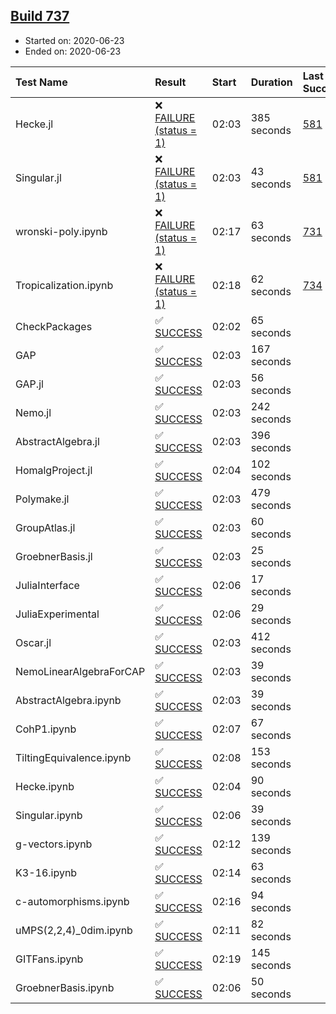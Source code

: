 ## [Build 737](https://oscarci.mathematik.uni-kl.de/job/oscar-julia-1.4/737/)

* Started on: 2020-06-23
* Ended on: 2020-06-23

| Test Name    | Result | Start | Duration | Last Success | First Failure |
|:-------------|:-------|:------|:---------|:-------------|:--------------|
| Hecke.jl | ❌ [FAILURE (status = 1)](https://oscarci.mathematik.uni-kl.de/job/oscar-julia-1.4/737/artifact/logs/build-737/Hecke.jl.log) | 02:03 | 385 seconds | [581](https://oscarci.mathematik.uni-kl.de/job/oscar-julia-1.4/581/) | [582](https://oscarci.mathematik.uni-kl.de/job/oscar-julia-1.4/582/) |
| Singular.jl | ❌ [FAILURE (status = 1)](https://oscarci.mathematik.uni-kl.de/job/oscar-julia-1.4/737/artifact/logs/build-737/Singular.jl.log) | 02:03 | 43 seconds | [581](https://oscarci.mathematik.uni-kl.de/job/oscar-julia-1.4/581/) | [582](https://oscarci.mathematik.uni-kl.de/job/oscar-julia-1.4/582/) |
| wronski-poly.ipynb | ❌ [FAILURE (status = 1)](https://oscarci.mathematik.uni-kl.de/job/oscar-julia-1.4/737/artifact/logs/build-737/wronski-poly.ipynb.log) | 02:17 | 63 seconds | [731](https://oscarci.mathematik.uni-kl.de/job/oscar-julia-1.4/731/) | [732](https://oscarci.mathematik.uni-kl.de/job/oscar-julia-1.4/732/) |
| Tropicalization.ipynb | ❌ [FAILURE (status = 1)](https://oscarci.mathematik.uni-kl.de/job/oscar-julia-1.4/737/artifact/logs/build-737/Tropicalization.ipynb.log) | 02:18 | 62 seconds | [734](https://oscarci.mathematik.uni-kl.de/job/oscar-julia-1.4/734/) | [735](https://oscarci.mathematik.uni-kl.de/job/oscar-julia-1.4/735/) |
| CheckPackages | ✅ [SUCCESS](https://oscarci.mathematik.uni-kl.de/job/oscar-julia-1.4/737/artifact/logs/build-737/CheckPackages.log) | 02:02 | 65 seconds |  |  |
| GAP | ✅ [SUCCESS](https://oscarci.mathematik.uni-kl.de/job/oscar-julia-1.4/737/artifact/logs/build-737/GAP.log) | 02:03 | 167 seconds |  |  |
| GAP.jl | ✅ [SUCCESS](https://oscarci.mathematik.uni-kl.de/job/oscar-julia-1.4/737/artifact/logs/build-737/GAP.jl.log) | 02:03 | 56 seconds |  |  |
| Nemo.jl | ✅ [SUCCESS](https://oscarci.mathematik.uni-kl.de/job/oscar-julia-1.4/737/artifact/logs/build-737/Nemo.jl.log) | 02:03 | 242 seconds |  |  |
| AbstractAlgebra.jl | ✅ [SUCCESS](https://oscarci.mathematik.uni-kl.de/job/oscar-julia-1.4/737/artifact/logs/build-737/AbstractAlgebra.jl.log) | 02:03 | 396 seconds |  |  |
| HomalgProject.jl | ✅ [SUCCESS](https://oscarci.mathematik.uni-kl.de/job/oscar-julia-1.4/737/artifact/logs/build-737/HomalgProject.jl.log) | 02:04 | 102 seconds |  |  |
| Polymake.jl | ✅ [SUCCESS](https://oscarci.mathematik.uni-kl.de/job/oscar-julia-1.4/737/artifact/logs/build-737/Polymake.jl.log) | 02:03 | 479 seconds |  |  |
| GroupAtlas.jl | ✅ [SUCCESS](https://oscarci.mathematik.uni-kl.de/job/oscar-julia-1.4/737/artifact/logs/build-737/GroupAtlas.jl.log) | 02:03 | 60 seconds |  |  |
| GroebnerBasis.jl | ✅ [SUCCESS](https://oscarci.mathematik.uni-kl.de/job/oscar-julia-1.4/737/artifact/logs/build-737/GroebnerBasis.jl.log) | 02:03 | 25 seconds |  |  |
| JuliaInterface | ✅ [SUCCESS](https://oscarci.mathematik.uni-kl.de/job/oscar-julia-1.4/737/artifact/logs/build-737/JuliaInterface.log) | 02:06 | 17 seconds |  |  |
| JuliaExperimental | ✅ [SUCCESS](https://oscarci.mathematik.uni-kl.de/job/oscar-julia-1.4/737/artifact/logs/build-737/JuliaExperimental.log) | 02:06 | 29 seconds |  |  |
| Oscar.jl | ✅ [SUCCESS](https://oscarci.mathematik.uni-kl.de/job/oscar-julia-1.4/737/artifact/logs/build-737/Oscar.jl.log) | 02:03 | 412 seconds |  |  |
| NemoLinearAlgebraForCAP | ✅ [SUCCESS](https://oscarci.mathematik.uni-kl.de/job/oscar-julia-1.4/737/artifact/logs/build-737/NemoLinearAlgebraForCAP.log) | 02:03 | 39 seconds |  |  |
| AbstractAlgebra.ipynb | ✅ [SUCCESS](https://oscarci.mathematik.uni-kl.de/job/oscar-julia-1.4/737/artifact/logs/build-737/AbstractAlgebra.ipynb.log) | 02:03 | 39 seconds |  |  |
| CohP1.ipynb | ✅ [SUCCESS](https://oscarci.mathematik.uni-kl.de/job/oscar-julia-1.4/737/artifact/logs/build-737/CohP1.ipynb.log) | 02:07 | 67 seconds |  |  |
| TiltingEquivalence.ipynb | ✅ [SUCCESS](https://oscarci.mathematik.uni-kl.de/job/oscar-julia-1.4/737/artifact/logs/build-737/TiltingEquivalence.ipynb.log) | 02:08 | 153 seconds |  |  |
| Hecke.ipynb | ✅ [SUCCESS](https://oscarci.mathematik.uni-kl.de/job/oscar-julia-1.4/737/artifact/logs/build-737/Hecke.ipynb.log) | 02:04 | 90 seconds |  |  |
| Singular.ipynb | ✅ [SUCCESS](https://oscarci.mathematik.uni-kl.de/job/oscar-julia-1.4/737/artifact/logs/build-737/Singular.ipynb.log) | 02:06 | 39 seconds |  |  |
| g-vectors.ipynb | ✅ [SUCCESS](https://oscarci.mathematik.uni-kl.de/job/oscar-julia-1.4/737/artifact/logs/build-737/g-vectors.ipynb.log) | 02:12 | 139 seconds |  |  |
| K3-16.ipynb | ✅ [SUCCESS](https://oscarci.mathematik.uni-kl.de/job/oscar-julia-1.4/737/artifact/logs/build-737/K3-16.ipynb.log) | 02:14 | 63 seconds |  |  |
| c-automorphisms.ipynb | ✅ [SUCCESS](https://oscarci.mathematik.uni-kl.de/job/oscar-julia-1.4/737/artifact/logs/build-737/c-automorphisms.ipynb.log) | 02:16 | 94 seconds |  |  |
| uMPS(2,2,4)_0dim.ipynb | ✅ [SUCCESS](https://oscarci.mathematik.uni-kl.de/job/oscar-julia-1.4/737/artifact/logs/build-737/uMPS-2-2-4-_0dim.ipynb.log) | 02:11 | 82 seconds |  |  |
| GITFans.ipynb | ✅ [SUCCESS](https://oscarci.mathematik.uni-kl.de/job/oscar-julia-1.4/737/artifact/logs/build-737/GITFans.ipynb.log) | 02:19 | 145 seconds |  |  |
| GroebnerBasis.ipynb | ✅ [SUCCESS](https://oscarci.mathematik.uni-kl.de/job/oscar-julia-1.4/737/artifact/logs/build-737/GroebnerBasis.ipynb.log) | 02:06 | 50 seconds |  |  |
